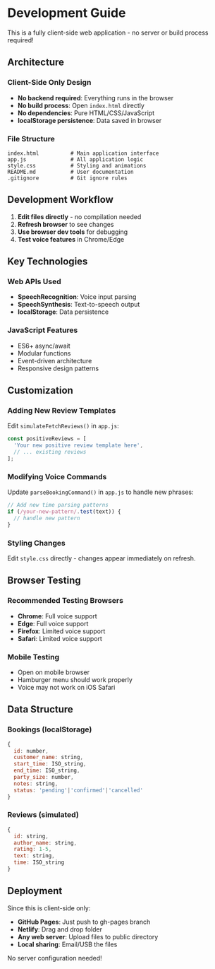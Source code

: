 # Development Guide

This is a fully client-side web application - no server or build process required!

## Architecture

### Client-Side Only Design
- **No backend required**: Everything runs in the browser
- **No build process**: Open `index.html` directly
- **No dependencies**: Pure HTML/CSS/JavaScript
- **localStorage persistence**: Data saved in browser

### File Structure
```
index.html          # Main application interface  
app.js              # All application logic
style.css           # Styling and animations
README.md           # User documentation
.gitignore          # Git ignore rules
```

## Development Workflow

1. **Edit files directly** - no compilation needed
2. **Refresh browser** to see changes
3. **Use browser dev tools** for debugging
4. **Test voice features** in Chrome/Edge

## Key Technologies

### Web APIs Used
- **SpeechRecognition**: Voice input parsing
- **SpeechSynthesis**: Text-to-speech output  
- **localStorage**: Data persistence

### JavaScript Features
- ES6+ async/await
- Modular functions
- Event-driven architecture
- Responsive design patterns

## Customization

### Adding New Review Templates
Edit `simulateFetchReviews()` in `app.js`:
```javascript
const positiveReviews = [
  'Your new positive review template here',
  // ... existing reviews
];
```

### Modifying Voice Commands
Update `parseBookingCommand()` in `app.js` to handle new phrases:
```javascript
// Add new time parsing patterns
if (/your-new-pattern/.test(text)) {
  // handle new pattern
}
```

### Styling Changes
Edit `style.css` directly - changes appear immediately on refresh.

## Browser Testing

### Recommended Testing Browsers
- **Chrome**: Full voice support
- **Edge**: Full voice support  
- **Firefox**: Limited voice support
- **Safari**: Limited voice support

### Mobile Testing
- Open on mobile browser
- Hamburger menu should work properly
- Voice may not work on iOS Safari

## Data Structure

### Bookings (localStorage)
```javascript
{
  id: number,
  customer_name: string,
  start_time: ISO_string,
  end_time: ISO_string,  
  party_size: number,
  notes: string,
  status: 'pending'|'confirmed'|'cancelled'
}
```

### Reviews (simulated)
```javascript
{
  id: string,
  author_name: string,
  rating: 1-5,
  text: string,
  time: ISO_string
}
```

## Deployment

Since this is client-side only:
- **GitHub Pages**: Just push to gh-pages branch
- **Netlify**: Drag and drop folder
- **Any web server**: Upload files to public directory
- **Local sharing**: Email/USB the files

No server configuration needed!
